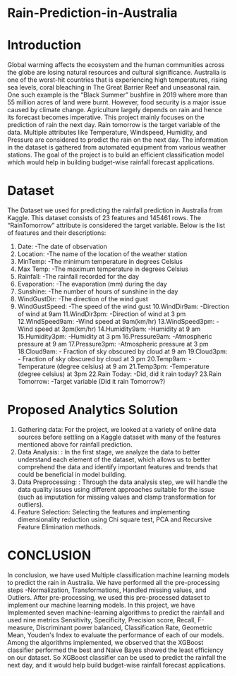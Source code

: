 # Rain-Prediction-in-Australia

# Introduction
Global warming affects the ecosystem and the human communities across the globe are losing
natural resources and cultural significance. Australia is one of the worst-hit countries that is
experiencing high temperatures, rising sea levels, coral bleaching in The Great Barrier Reef and
unseasonal rain. One such example is the “Black Summer” bushfire in 2019 where more than 55
million acres of land were burnt. However, food security is a major issue caused by climate
change. Agriculture largely depends on rain and hence its forecast becomes imperative. This
project mainly focuses on the prediction of rain the next day. Rain tomorrow is the target variable
of the data. Multiple attributes like Temperature, Windspeed, Humidity, and Pressure are
considered to predict the rain on the next day. The information in the dataset is gathered from
automated equipment from various weather stations. The goal of the project is to build an
efficient classification model which would help in building budget-wise rainfall forecast
applications.

#  Dataset
The Dataset we used for predicting the rainfall prediction in Australia from Kaggle. This dataset
consists of 23 features and 145461 rows. The “RainTomorrow” attribute is considered the target
variable. Below is the list of features and their descriptions:
1. Date: -The date of observation
2. Location: -The name of the location of the weather station
3. MinTemp: -The minimum temperature in degrees Celsius
4. Max Temp: -The maximum temperature in degrees Celsius
5. Rainfall: -The rainfall recorded for the day
6. Evaporation: -The evaporation (mm) during the day
7. Sunshine: -The number of hours of sunshine in the day
8. WindGustDir: -The direction of the wind gust
9. WindGustSpeed: -The speed of the wind gust
10.WindDir9am: -Direction of wind at 9am
11.WindDir3pm: -Direction of wind at 3 pm
12.WindSpeed9am: -Wind speed at 9am(km/hr)
13.WindSpeed3pm: -Wind speed at 3pm(km/hr)
14.Humidity9am: -Humidity at 9 am
15.Humidity3pm: -Humidity at 3 pm
16.Pressure9am: -Atmospheric pressure at 9 am
17.Pressure3pm: -Atmospheric pressure at 3 pm
18.Cloud9am: - Fraction of sky obscured by cloud at 9 am
19.Cloud3pm: - Fraction of sky obscured by cloud at 3 pm
20.Temp9am: - Temperature (degree celsius) at 9 am
21.Temp3pm: -Temperature (degree celsius) at 3pm
22.Rain Today: -Did, did it rain today?
23.Rain Tomorrow: -Target variable (Did it rain Tomorrow?)

#  Proposed Analytics Solution
1. Gathering data: For the project, we looked at a variety of online data sources before settling on a
Kaggle dataset with many of the features mentioned above for rainfall prediction.
2. Data Analysis: : In the first stage, we analyze the data to better understand each element of the
dataset, which allows us to better comprehend the data and identify important features and trends that
could be beneficial in model building.
3. Data Preprocessing: : Through the data analysis step, we will handle the data quality issues using
different approaches suitable for the issue (such as imputation for missing values and clamp
transformation for outliers).
4. Feature Selection: Selecting the features and implementing dimensionality reduction using Chi
square test, PCA and Recursive Feature Elimination methods.

# CONCLUSION
In conclusion, we have used Multiple classification machine learning models to predict the rain in
Australia. We have performed all the pre-processing steps -Normalization, Transformations, Handled
missing values, and Outliers. After pre-processing, we used this pre-processed dataset to implement our
machine learning models. In this project, we have Implemented seven machine-learning algorithms to
predict the rainfall and used nine metrics Sensitivity, Specificity, Precision score, Recall, F-measure,
Discriminant power balanced, Classification Rate, Geometric Mean, Youden's Index to evaluate the
performance of each of our models. Among the algorithms implemented, we observed that the
XGBoost classifier performed the best and Naive Bayes showed the least efficiency on our dataset. So
XGBoost classifier can be used to predict the rainfall the next day, and it would help build budget-wise
rainfall forecast applications.

